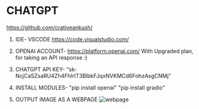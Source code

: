 # CHATGPT 
https://github.com/crativeankush/

1. IDE- VSCODE
https://code.visualstudio.com/

2. OPENAI ACCOUNT-
https://platform.openai.com/
With Upgraded plan, for taking an API response :)

3. CHATGPT API KEY-
"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"

4. INSTALL MODULES-
"pip install openai"
"pip install gradio"

5. OUTPUT IMAGE AS A WEBPAGE
 ![webpage](https://github.com/CreativeAnkush/CHATGPT/assets/92021625/ddc87316-581b-42cf-98be-15f7e942c3e1)
